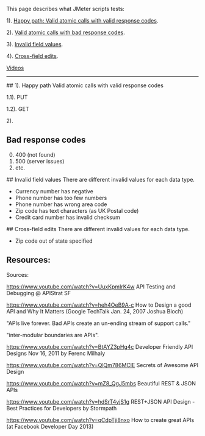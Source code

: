 This page describes what JMeter scripts tests:

1). <a href="#HappyPath">Happy path: Valid atomic calls with valid response codes</a>.

2). <a href="#BadResponseCodes">Valid atomic calls with bad response codes</a>.

3). <a href="#InvalidFieldValues">Invalid field values</a>.

4). <a href="#CrossFieldEdits">Cross-field edits</a>.

<a href="#Resources">Videos</a>

<hr />

<a id="HappyPath">
## 1). Happy path</a>
Valid atomic calls with valid response codes

 1.1). PUT 

 1.2). GET

2). <a id="BadResponseCodes">
## Bad response codes</a>

 0. 400 (not found)
 0. 500 (server issues)
 0. etc.


<a id="InvalidFieldValues">
## Invalid field values</a>
There are different invalid values for each data type.

  * Currency number has negative
  * Phone number has too few numbers
  * Phone number has wrong area code
  * Zip code has text characters (as UK Postal code)
  * Credit card number has invalid checksum

<a id="CrossFieldEdits">
## Cross-field edits</a>
There are different invalid values for each data type.

  * Zip code out of state specified

## Resources:
Sources:

https://www.youtube.com/watch?v=UuxKpmIrK4w
API Testing and Debugging @ APIStrat SF

https://www.youtube.com/watch?v=heh4OeB9A-c
How to Design a good API and Why It Matters
(Google TechTalk Jan. 24, 2007 Joshua Bloch)

 "APIs live forever. Bad APIs create an un-ending stream of support calls."
 
 "inter-modular boundaries are APIs".

https://www.youtube.com/watch?v=BtAYZ3pHg4c
Developer Friendly API Designs
Nov 16, 2011 by Ferenc Milhaly 

https://www.youtube.com/watch?v=QlQm786MClE
Secrets of Awesome API Design

https://www.youtube.com/watch?v=mZ8_QgJ5mbs
Beautiful REST & JSON APIs

https://www.youtube.com/watch?v=hdSrT4yjS1g
REST+JSON API Design - Best Practices for Developers
by Stormpath

https://www.youtube.com/watch?v=qCdpTji8nxo
How to create great APIs
(at Facebook Developer Day 2013)
